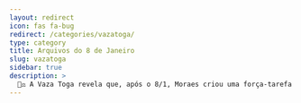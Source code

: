 ```yaml
---
layout: redirect
icon: fas fa-bug
redirect: /categories/vazatoga/
type: category
title: Arquivos do 8 de Janeiro
slug: vazatoga
sidebar: true
description: >
  🧑‍⚖️ A Vaza Toga revela que, após o 8/1, Moraes criou uma força-tarefa secreta no STF/TSE para prisões em massa. Usando "certidões" ilegais baseadas em dados biométricos do TSE, o grupo operou via WhatsApp para prender manifestantes sem o devido processo legal.
---
```

